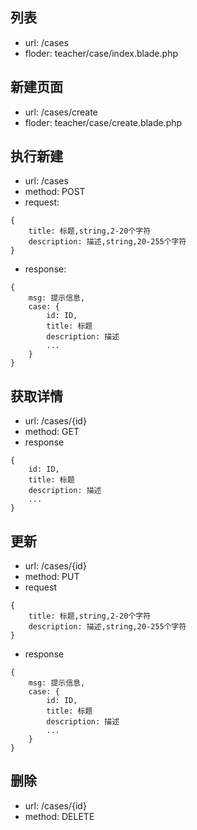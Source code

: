 ## 列表
* url: /cases
* floder: teacher/case/index.blade.php

## 新建页面
* url: /cases/create
* floder: teacher/case/create.blade.php

## 执行新建
* url: /cases
* method: POST
* request:
```
{
    title: 标题,string,2-20个字符
    description: 描述,string,20-255个字符
}
```
* response:
```
{
    msg: 提示信息,
    case: {
        id: ID,
        title: 标题
        description: 描述
        ...
    }
}
```

## 获取详情
* url: /cases/{id}
* method: GET
* response
```
{
    id: ID,
    title: 标题
    description: 描述
    ...
}
```

## 更新
* url: /cases/{id}
* method: PUT
* request
```
{
    title: 标题,string,2-20个字符
    description: 描述,string,20-255个字符
}
```
* response
```
{
    msg: 提示信息,
    case: {
        id: ID,
        title: 标题
        description: 描述
        ...
    }
}
```

## 删除
* url: /cases/{id}
* method: DELETE
